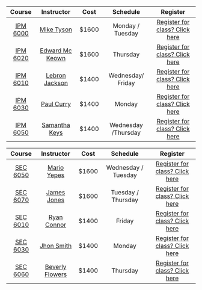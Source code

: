 |  Course        | Instructor                  | Cost                       | Schedule                 | Register
|:----------:|:---------------:|:-----:|:-------------------:|:-------------------:|
|[IPM 6000](http://www.wilmu.edu/courses/syllabipdf/IPM6000.pdf)| [Mike Tyson](https://www.linkedin.com/in/mike-tyson-258351b2/)                 | $1600                      |Monday / Tuesday          |[Register for class? Click here](IPM6000confirmation.md)
|[IPM 6020](http://www.wilmu.edu/courses/syllabipdf/IPM6000.pdf)| [Edward Mc Keown](https://www.linkedin.com/in/doctor-edward/)            | $1600                      |Thursday                  |[Register for class? Click here](IPM6020confirmation.md)
|[IPM 6010](http://www.wilmu.edu/courses/syllabipdf/IPM6010.pdf)| [Lebron Jackson](https://www.linkedin.com/in/lebron-jackson-909631160/)             | $1400                      |Wednesday/ Friday         |[Register for class? Click here](IPM6010confirmation.md)
|[IPM 6030](http://www.wilmu.edu/courses/syllabipdf/IPM6030.pdf) | [Paul Curry](https://www.linkedin.com/in/paul-curry-98198124/)                 | $1400                      |Monday                    |[Register for class? Click here](IPM6030confirmation.md)
|[IPM 6050](http://www.wilmu.edu/courses/syllabipdf/IPM6050.pdf)| [Samantha Keys](https://www.linkedin.com/in/samanthafernandez/)              | $1400                      |Wednesday /Thursday       |[Register for class? Click here](IPM6050confirmation.md)



|  Course     | Instructor                 | Cost                       | Schedule                 | Register
|:----------:|:---------------:|:-----:|:-------------------:|:-------------------:|
|[SEC 6050](http://www.wilmu.edu/courses/syllabipdf/SEC6050.pdf)| [Mario Yepes](https://www.linkedin.com/in/mario-j-yepes-51092b33/)    | $1600                      |Wednesday / Tuesday       | [Register for class? Click here](SEC6050confirmation.md)
|[SEC 6070](http://www.wilmu.edu/courses/syllabipdf/SEC6070.pdf)                 | [James Jones](https://www.linkedin.com/in/james-jones-809b572/)              | $1600                      |Tuesday / Thursday        |[Register for class? Click here](SEC6070confirmation.md)
|[SEC 6010](http://www.wilmu.edu/courses/syllabipdf/SEC6010.pdf)                 | [Ryan Connor](https://www.linkedin.com/in/ryan-connor-18216598/)                | $1400                      |Friday                    |[Register for class? Click here](SEC6010confirmation.md)
|[SEC 6030](http://www.wilmu.edu/courses/syllabipdf/SEC6030.pdf)                 | [Jhon Smith](https://www.linkedin.com/in/jhon-smith-058211167/)                | $1400                      |Monday                    |[Register for class? Click here](SEC6030confirmation.md)
|[SEC 6060](http://www.wilmu.edu/courses/syllabipdf/SEC6060.pdf)                | [Beverly Flowers](https://www.linkedin.com/in/beverly-maier-559288121/)            | $1400                      |Thursday                  |[Register for class? Click here](SEC6060confirmation.md)
